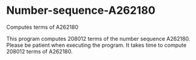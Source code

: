 # Number-sequence-A262180
Computes terms of A262180

This program computes 208012 terms of the number sequence A262180. 
Please be patient when executing the program. It takes time to compute 208012 terms of A262180.
